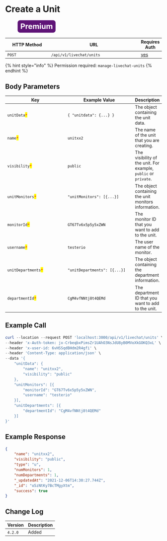 # Create a Unit

<figure><img src="../../../../../../../.gitbook/assets/Premium.svg" alt=""><figcaption></figcaption></figure>

<table><thead><tr><th width="163">HTTP Method</th><th width="332">URL</th><th>Requires Auth</th></tr></thead><tbody><tr><td><code>POST</code></td><td><code>/api/v1/livechat/units</code></td><td><a href="../../../authentication-endpoints/">yes</a></td></tr></tbody></table>

{% hint style="info" %}
Permission required: `manage-livechat-units`
{% endhint %}

## Body Parameters

<table><thead><tr><th width="221.33333333333331">Key</th><th width="250">Example Value</th><th>Description</th></tr></thead><tbody><tr><td><code>unitData</code><mark style="color:red;"><code>*</code></mark></td><td><code>{ "unitdata": {...} }</code></td><td>The object containing the unit data.</td></tr><tr><td><code>name</code><mark style="color:red;"><code>*</code></mark></td><td><code>unitxx2</code></td><td>The name of the unit that you are creating.</td></tr><tr><td><code>visibility</code><mark style="color:red;"><code>*</code></mark></td><td><code>public</code></td><td>The visibility of the unit. For example, <code>public</code> or <code>private</code>.</td></tr><tr><td><code>unitMonitors</code><mark style="color:red;"><code>*</code></mark></td><td><code>"unitMonitors": [{...}]</code></td><td>The object containing the unit monitors information.</td></tr><tr><td><code>monitorId</code><mark style="color:red;"><code>*</code></mark></td><td><code>GT67Tv6x5p5y5xZWN</code></td><td>The monitor ID that you want to add to the unit.</td></tr><tr><td><code>username</code><mark style="color:red;"><code>*</code></mark></td><td><code>testerio</code></td><td>The user name of the monitor.</td></tr><tr><td><code>unitDepartments</code><mark style="color:red;"><code>*</code></mark></td><td><code>"unitDepartments": [{...}]</code></td><td>The object containing the department information.</td></tr><tr><td><code>departmentId</code><mark style="color:red;"><code>*</code></mark></td><td><code>CgM4vfNNtj8t4QEMd</code></td><td>The department ID that you want to add to the unit.</td></tr></tbody></table>

## Example Call

```powershell
curl --location --request POST 'localhost:3000/api/v1/livechat/units' \
--header 'x-Auth-token: jx-CrbeqbxPimsZr1UAhO3NsJdU8yB0MVoXkGOKQ3xL' \
--header 'x-user-id: 6vHSSqdBHdm2R4gfi' \
--header 'Content-Type: application/json' \
--data '{
	"unitData": {
        "name": "unitxx2",
        "visibility": "public"
    },
    "unitMonitors": [{
        "monitorId": "GT67Tv6x5p5y5xZWN",
        "username": "testerio"
    }],
    "unitDepartments": [{
        "departmentId": "CgM4vfNNtj8t4QEMd"
    }]
}'
```

## Example Response

```json
{
    "name": "unitxx2",
    "visibility": "public",
    "type": "u",
    "numMonitors": 1,
    "numDepartments": 1,
    "_updatedAt": "2021-12-06T14:30:27.744Z",
    "_id": "o5zNtKy7BcTMgyXtm",
    "success": true
}
```

## Change Log

| Version | Description |
| ------- | ----------- |
| `4.2.0` | Added       |
